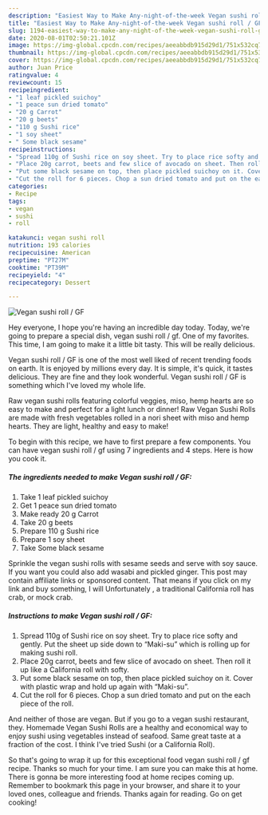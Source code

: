 ```yaml
---
description: "Easiest Way to Make Any-night-of-the-week Vegan sushi roll / GF"
title: "Easiest Way to Make Any-night-of-the-week Vegan sushi roll / GF"
slug: 1194-easiest-way-to-make-any-night-of-the-week-vegan-sushi-roll-gf
date: 2020-08-01T02:50:21.101Z
image: https://img-global.cpcdn.com/recipes/aeeabbdb915d29d1/751x532cq70/vegan-sushi-roll-gf-recipe-main-photo.jpg
thumbnail: https://img-global.cpcdn.com/recipes/aeeabbdb915d29d1/751x532cq70/vegan-sushi-roll-gf-recipe-main-photo.jpg
cover: https://img-global.cpcdn.com/recipes/aeeabbdb915d29d1/751x532cq70/vegan-sushi-roll-gf-recipe-main-photo.jpg
author: Juan Price
ratingvalue: 4
reviewcount: 15
recipeingredient:
- "1 leaf pickled suichoy"
- "1 peace sun dried tomato"
- "20 g Carrot"
- "20 g beets"
- "110 g Sushi rice"
- "1 soy sheet"
- " Some black sesame"
recipeinstructions:
- "Spread 110g of Sushi rice on soy sheet. Try to place rice softy and gently. Put the sheet up side down to “Maki-su” which is rolling up for making sushi roll."
- "Place 20g carrot, beets and few slice of avocado on sheet. Then roll it up like a California roll with softy."
- "Put some black sesame on top, then place pickled suichoy on it. Cover with plastic wrap and hold up again with “Maki-su”."
- "Cut the roll for 6 pieces. Chop a sun dried tomato and put on the each piece of the roll."
categories:
- Recipe
tags:
- vegan
- sushi
- roll

katakunci: vegan sushi roll 
nutrition: 193 calories
recipecuisine: American
preptime: "PT27M"
cooktime: "PT39M"
recipeyield: "4"
recipecategory: Dessert

---
```



![Vegan sushi roll / GF](https://img-global.cpcdn.com/recipes/aeeabbdb915d29d1/751x532cq70/vegan-sushi-roll-gf-recipe-main-photo.jpg)

Hey everyone, I hope you're having an incredible day today. Today, we're going to prepare a special dish, vegan sushi roll / gf. One of my favorites. This time, I am going to make it a little bit tasty. This will be really delicious.

Vegan sushi roll / GF is one of the most well liked of recent trending foods on earth. It is enjoyed by millions every day. It is simple, it's quick, it tastes delicious. They are fine and they look wonderful. Vegan sushi roll / GF is something which I've loved my whole life.

Raw vegan sushi rolls featuring colorful veggies, miso, hemp hearts are so easy to make and perfect for a light lunch or dinner! Raw Vegan Sushi Rolls are made with fresh vegetables rolled in a nori sheet with miso and hemp hearts. They are light, healthy and easy to make!


To begin with this recipe, we have to first prepare a few components. You can have vegan sushi roll / gf using 7 ingredients and 4 steps. Here is how you cook it.

<!--inarticleads1-->

##### The ingredients needed to make Vegan sushi roll / GF:

1. Take 1 leaf pickled suichoy
1. Get 1 peace sun dried tomato
1. Make ready 20 g Carrot
1. Take 20 g beets
1. Prepare 110 g Sushi rice
1. Prepare 1 soy sheet
1. Take  Some black sesame


Sprinkle the vegan sushi rolls with sesame seeds and serve with soy sauce. If you want you could also add wasabi and pickled ginger. This post may contain affiliate links or sponsored content. That means if you click on my link and buy something, I will Unfortunately , a traditional California roll has crab, or mock crab. 

<!--inarticleads2-->

##### Instructions to make Vegan sushi roll / GF:

1. Spread 110g of Sushi rice on soy sheet. Try to place rice softy and gently. Put the sheet up side down to “Maki-su” which is rolling up for making sushi roll.
1. Place 20g carrot, beets and few slice of avocado on sheet. Then roll it up like a California roll with softy.
1. Put some black sesame on top, then place pickled suichoy on it. Cover with plastic wrap and hold up again with “Maki-su”.
1. Cut the roll for 6 pieces. Chop a sun dried tomato and put on the each piece of the roll.


And neither of those are vegan. But if you go to a vegan sushi restaurant, they. Homemade Vegan Sushi Rolls are a healthy and economical way to enjoy sushi using vegetables instead of seafood. Same great taste at a fraction of the cost. I think I&#39;ve tried Sushi (or a California Roll). 

So that's going to wrap it up for this exceptional food vegan sushi roll / gf recipe. Thanks so much for your time. I am sure you can make this at home. There is gonna be more interesting food at home recipes coming up. Remember to bookmark this page in your browser, and share it to your loved ones, colleague and friends. Thanks again for reading. Go on get cooking!
